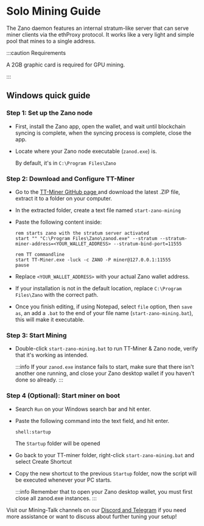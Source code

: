 # Solo Mining Guide

The Zano daemon features an internal stratum-like server that can serve miner clients via the ethProxy protocol. It works like a very light and simple pool that mines to a single address.

:::caution Requirements

A 2GB graphic card is required for GPU mining.

:::

## Windows quick guide

### Step 1: Set up the Zano node

- First, install the Zano app, open the wallet, and wait until blockchain syncing is complete, when the syncing process is complete, close the app.

<!---->

- Locate where your Zano node executable (`zanod.exe`) is.

  By default, it's in `C:\Program Files\Zano`

### Step 2: Download and Configure TT-Miner

- &#x20;Go to the [TT-Miner GitHub page ](https://github.com/TrailingStop/TT-Miner-release/releases/tag/2024.2.0)and download the latest .ZIP file, extract it to a folder on your computer.

<!---->

- &#x20;In the extracted folder, create a text file named `start-zano-mining`&#x20;

- Paste the following content inside:

  ```
  rem starts zano with the stratum server activated
  start "" "C:\Program Files\Zano\zanod.exe" --stratum --stratum-miner-address=<YOUR_WALLET_ADDRESS> --stratum-bind-port=11555

  rem TT commandline
  start TT-Miner.exe -luck -c ZANO -P miner@127.0.0.1:11555
  pause
  ```

- Replace `<YOUR_WALLET_ADDRESS>` with your actual Zano wallet address.

- If your installation is not in the default location, replace `C:\Program Files\Zano` with the correct path.

- Once you finish editing, if using Notepad, select `file` option, then `save as`, an add a `.bat` to the end of your file name (`start-zano-mining.bat`), this will make it executable.

### Step 3: Start Mining



- Double-click `start-zano-mining.bat` to run TT-Miner & Zano node, verify that it's working as intended.

  :::info If your `zanod.exe` instance fails to start, make sure that there isn't another one running, and close your Zano desktop wallet if you haven't done so already. :::

### Step 4 (Optional): Start miner on boot

- Search `Run` on your Windows search bar and hit enter.

- Paste the following command into the text field, and hit enter.

  ```
  shell:startup
  ```

  The `Startup` folder will be opened

- Go back to your TT-miner folder, right-click `start-zano-mining.bat` and select Create Shortcut

- Copy the new shortcut to the previous `Startup` folder, now the script will be executed whenever your PC starts.

  :::info Remember that to open your Zano desktop wallet, you must first close all zanod.exe instances. :::

Visit our Mining-Talk channels on our [Discord and Telegram](https://links.zano.org) if you need more assistance or want to discuss about further tuning your setup!
